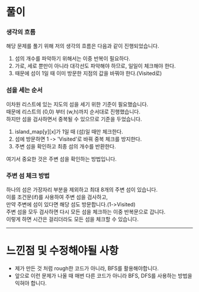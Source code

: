# 풀이

### 생각의 흐름
해당 문제를 풀기 위해 저의 생각의 흐름은 다음과 같이 진행되었습니다.

1. 섬의 개수를 파악하기 위해서는 이중 반복이 필요하다.
2. 가로, 세로 뿐만이 아니라 대각선도 파악해야 하므로, 일일이 체크해야 한다.
3. 때문에 섬이 1일 때 이미 방문한 지점의 값을 바꿔야 한다.(Visited로)

### 섬을 세는 순서
이차원 리스트에 있는 지도의 섬을 세기 위한 기준이 필요했습니다.<br>
때문에 리스트의 (0,0) 부터 (w,h)까지 순서대로 진행했습니다.<br>
하지만 섬을 검사하면서 중복될 수 있으므로 기준을 두었습니다.

1. island_map[y][x]가 1일 때 (섬)일 때만 체크한다.
2. 섬에 방문하면 1 -> 'Visited'로 바꿔 중복 체크를 방지한다.
3. 주변 섬을 확인하고 최종 섬의 개수를 반환한다.

여기서 중요한 것은 주변 섬을 확인하는 방법입니다.

### 주변 섬 체크 방법
하나의 섬은 가장자리 부분을 제외하고 최대 8개의 주변 섬이 있습니다.<br>
이를 조건문(if)를 사용하여 주변 섬을 검사하고,<br>
만약 주변에 섬이 있다면 해당 섬도 방문합니다.(1->Visited)<br>
주변 섬을 모두 검사하면 다시 모든 섬을 체크하는 이중 반복문으로 갑니다.<br>
이렇게 하면 시간은 걸리더라도 모든 섬을 체크할 수 있습니다.<br>

---

# 느낀점 및 수정해야될 사항

- 제가 만든 것 처럼 rough한 코드가 아니라, BFS를 활용해야합니다.
- 앞으로 이런 문제가 나올 때 매번 다른 코드가 아니라 BFS, DFS를 사용하는 방법을 익혀야 합니다.